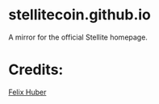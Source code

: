# stellitecoin.github.io

A mirror for the official Stellite homepage.

# Credits:

[Felix Huber](https://github.com/felixyo/)	

